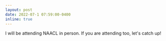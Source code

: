 ```yaml
---
layout: post
date: 2022-07-1 07:59:00-0400
inline: true
---
```


I will be attending NAACL in person. If you are attending too, let's catch up!
<!-- :sparkles: -->